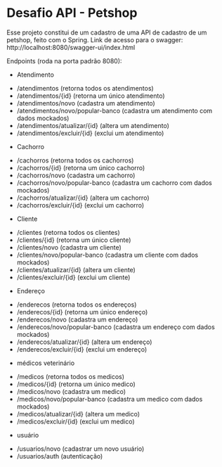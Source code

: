 # Desafio API - Petshop

Esse projeto constitui de um cadastro de uma API de cadastro de um petshop, feito com o Spring.
Link de acesso para o swagger: http://localhost:8080/swagger-ui/index.html

Endpoints (roda na porta padrão 8080):

* Atendimento

- /atendimentos (retorna todos os atendimentos)
- /atendimentos/{id} (retorna um único atendimento)
- /atendimentos/novo (cadastra um atendimento)
- /atendimentos/novo/popular-banco (cadastra um atendimento com dados mockados)
- /atendimentos/atualizar/{id} (altera um atendimento)
- /atendimentos/excluir/{id} (exclui um atendimento)

* Cachorro

- /cachorros (retorna todos os cachorros)
- /cachorros/{id} (retorna um único cachorro)
- /cachorros/novo (cadastra um cachorro)
- /cachorros/novo/popular-banco (cadastra um cachorro com dados mockados)
- /cachorros/atualizar/{id} (altera um cachorro)
- /cachorros/excluir/{id} (exclui um cachorro)

* Cliente

- /clientes (retorna todos os clientes)
- /clientes/{id} (retorna um único cliente)
- /clientes/novo (cadastra um cliente)
- /clientes/novo/popular-banco (cadastra um cliente com dados mockados)
- /clientes/atualizar/{id} (altera um cliente)
- /clientes/excluir/{id} (exclui um cliente)

* Endereço
- /enderecos (retorna todos os endereços)
- /enderecos/{id} (retorna um único endereço)
- /enderecos/novo (cadastra um endereço)
- /enderecos/novo/popular-banco (cadastra um endereço com dados mockados)
- /enderecos/atualizar/{id} (altera um endereço)
- /enderecos/excluir/{id} (exclui um endereço)

* médicos veterinário

- /medicos (retorna todos os medicos)
- /medicos/{id} (retorna um único medico)
- /medicos/novo (cadastra um medico)
- /medicos/novo/popular-banco (cadastra um medico com dados mockados)
- /medicos/atualizar/{id} (altera um medico)
- /medicos/excluir/{id} (exclui um medico)

* usuário

- /usuarios/novo (cadastrar um novo usuário)
- /usuarios/auth (autenticação)
